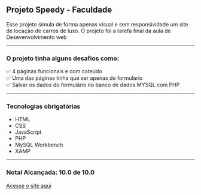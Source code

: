 ## Projeto Speedy - Faculdade
Esse projeto simula de forma apenas visual e sem responsividade um site de locação de carros de luxo.
O projeto foi a tarefa final da aula de Desevenvolvimento web
<hr>

### O projeto tinha alguns desafios como:
✅ 4 páginas funcionais e com coteúdo
<br>
✅ Uma das páginas tinha que ser apenas de formulário
<br>
✅ Salvar os dados do formulário no banco de dados MYSQL com PHP
<hr>

### Tecnologias obrigatórias
- HTML
- CSS
- JavaScript
- PHP
- MySQL Workbench
- XAMP
<hr>

### Notal Alcançada: 10.0 de 10.0

<a href="">Acesse o site aqui</a>





  

